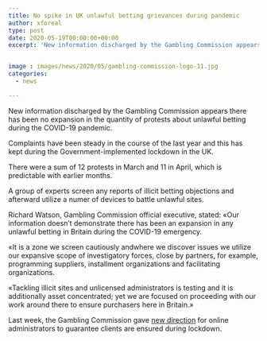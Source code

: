 ```yaml
---
title: No spike in UK unlawful betting grievances during pandemic
author: xforeal 
type: post
date: 2020-05-19T00:00:00+00:00
excerpt: 'New information discharged by the Gambling Commission appears there has been no expansion in the quantity of grievances about illicit betting during the COVID-19 pandemic '


image : images/news/2020/05/gambling-commission-logo-11.jpg
categories:
  - news

---
```

New information discharged by the Gambling Commission appears there has been no expansion in the quantity of protests about unlawful betting during the COVID-19 pandemic. 

Complaints have been steady in the course of the last year and this has kept during the Government-implemented lockdown in the UK. 

There were a sum of 12 protests in March and 11 in April, which is predictable with earlier months. 

A group of experts screen any reports of illicit betting objections and afterward utilize a numer of devices to battle unlawful sites. 

Richard Watson, Gambling Commission official executive, stated: &#171;Our information doesn&#8217;t demonstrate there has been an expansion in any unlawful betting in Britain during the COVID-19 emergency. 

&#171;It is a zone we screen cautiously andwhere we discover issues we utilize our expansive scope of investigatory forces, close by partners, for example, programming suppliers, installment organizations and facilitating organizations. 

&#171;Tackling illicit sites and unlicensed administrators is testing and it is additionally asset concentrated; yet we are focused on proceeding with our work around there to ensure purchasers here in Britain.&#187; 

Last week, the Gambling Commission gave [new direction][1] for online administrators to guarantee clients are ensured during lockdown.

 [1]: #